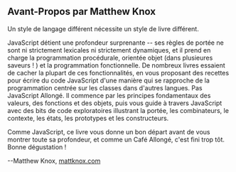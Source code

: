 ## Avant-Propos par Matthew Knox

Un style de langage différent nécessite un style de livre différent.

JavaScript détient une profondeur surprenante -- ses règles de portée ne sont ni strictement lexicales ni strictement dynamiques, et il prend en charge la programmation procédurale, orientée objet (dans plusieures saveurs ! ) et la programmation fonctionnelle.  De nombreux livres essaient de cacher la plupart de ces fonctionnalités, en vous proposant des recettes pour écrire du code JavaScript d'une manière qui se rapproche de la programmation centrée sur les classes dans d'autres langues. Pas JavaScript Allongé. Il commence par les principes fondamentaux des valeurs, des fonctions et des objets, puis vous guide à travers JavaScript avec des bits de code exploratoires illustrant la portée, les combinateurs, le contexte, les états, les prototypes et les constructeurs.

Comme JavaScript, ce livre vous donne un bon départ avant de vous montrer toute sa profondeur, et comme un Café Allongé, c'est fini trop tôt.  Bonne dégustation !

--Matthew Knox, [mattknox.com](http://mattknox.com)
